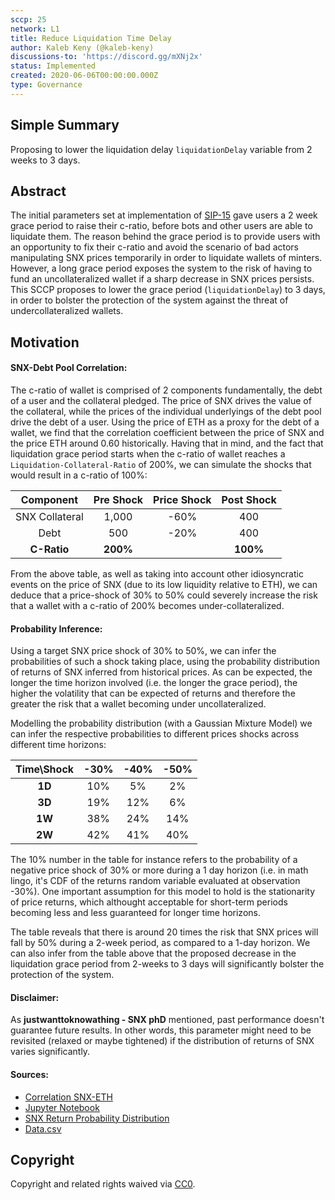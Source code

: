 ```yaml
---
sccp: 25
network: L1
title: Reduce Liquidation Time Delay
author: Kaleb Keny (@kaleb-keny)
discussions-to: 'https://discord.gg/mXNj2x'
status: Implemented
created: 2020-06-06T00:00:00.000Z
type: Governance
---
```


## Simple Summary

<!--"If you can't explain it simply, you don't understand it well enough." Provide a simplified and layman-accessible explanation of the SCCP.-->

Proposing to lower the liquidation delay `liquidationDelay` variable from 2 weeks to 3 days.

## Abstract

<!--A short (~200 word) description of the variable change proposed.-->

The initial parameters set at implementation of [SIP-15](https://sips.synthetix.io/sips/sip-15) gave users a 2 week grace period to raise their c-ratio, before bots and other users are able to liquidate them. The reason behind the grace period is to provide users with an opportunity to fix their c-ratio and avoid the scenario of bad actors manipulating SNX prices temporarily in order to liquidate wallets of minters. However, a long grace period exposes the system to the risk of having to fund an uncollateralized wallet if a sharp decrease in SNX prices persists.
This SCCP proposes to lower the grace period (`liquidationDelay`) to 3 days, in order to bolster the protection of the system against the threat of undercollateralized wallets.

## Motivation

<!--The motivation is critical for SCCPs that want to update variables within Synthetix. It should clearly explain why the existing variable is not incentive aligned. SCCP submissions without sufficient motivation may be rejected outright.-->

#### SNX-Debt Pool Correlation:

The c-ratio of wallet is comprised of 2 components fundamentally, the debt of a user and the collateral pledged. The price of SNX drives the value of the collateral, while the prices of the individual underlyings of the debt pool drive the debt of a user. Using the price of ETH as a proxy for the debt of a wallet, we find that the correlation coefficient between the price of SNX and the price ETH around 0.60 historically.
Having that in mind, and the fact that liquidation grace period starts when the c-ratio of wallet reaches a `Liquidation-Collateral-Ratio` of 200%, we can simulate the shocks that would result in a c-ratio of 100%:

|   Component    | Pre Shock | Price Shock | Post Shock |
| :------------: | :-------: | :---------: | :--------: |
| SNX Collateral |   1,000   |    -60%     |    400     |
|      Debt      |    500    |    -20%     |    400     |
|  **C-Ratio**   | **200%**  |             |  **100%**  |

From the above table, as well as taking into account other idiosyncratic events on the price of SNX (due to its low liquidity relative to ETH), we can deduce that a price-shock of 30% to 50% could severely increase the risk that a wallet with a c-ratio of 200% becomes under-collateralized.

#### Probability Inference:

Using a target SNX price shock of 30% to 50%, we can infer the probabilities of such a shock taking place, using the probability distribution of returns of SNX inferred from historical prices. As can be expected, the longer the time horizon involved (i.e. the longer the grace period), the higher the volatility that can be expected of returns and therefore the greater the risk that a wallet becoming under uncollateralized.

Modelling the probability distribution (with a Gaussian Mixture Model) we can infer the respective probabilities to different prices shocks across different time horizons:

| Time\Shock | -30% | -40% | -50% |
| :--------: | :--: | :--: | :--: |
|   **1D**   | 10%  |  5%  |  2%  |
|   **3D**   | 19%  | 12%  |  6%  |
|   **1W**   | 38%  | 24%  | 14%  |
|   **2W**   | 42%  | 41%  | 40%  |

The 10% number in the table for instance refers to the probability of a negative price shock of 30% or more during a 1 day horizon (i.e. in math lingo, it's CDF of the returns random variable evaluated at observation -30%). One important assumption for this model to hold is the stationarity of price returns, which althought acceptable for short-term periods becoming less and less guaranteed for longer time horizons.

The table reveals that there is around 20 times the risk that SNX prices will fall by 50% during a 2-week period, as compared to a 1-day horizon.
We can also infer from the table above that the proposed decrease in the liquidation grace period from 2-weeks to 3 days will significantly bolster the protection of the system.

#### Disclaimer:

As **justwanttoknowathing - SNX phD** mentioned, past performance doesn't guarantee future results. In other words, this parameter might need to be revisited (relaxed or maybe tightened) if the distribution of returns of SNX varies significantly.

#### Sources:

- [Correlation SNX-ETH](asset/liquidation_delay/snx-eth-corr.png)
- [Jupyter Notebook](asset/liquidation_delay/SNX_RETURNS_PROB.ipynb)
- [SNX Return Probability Distribution](asset/liquidation_delay/returns-plot.png)
- [Data.csv](asset/liquidation_delay/returns.csv)

## Copyright

Copyright and related rights waived via [CC0](https://creativecommons.org/publicdomain/zero/1.0/).
